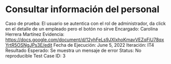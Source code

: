 # Consultar información del personal

Caso de prueba: El usuario se autentica con el rol de administrador, da click en el detalle de un empleado pero el botón no sirve
Encargado: Carolina Herrera Martínez
Evidencia: https://docs.google.com/document/d/12yhFeLs9JXIxhoKmavVEZqFiU78qxYrtR5OSNgJPs3E/edit
Fecha de Ejecución: June 5, 2022
Iteración: IT4
Resultado Esperado: Se muestra un mensaje de error
Status: No reproducible
Test Case ID: 3